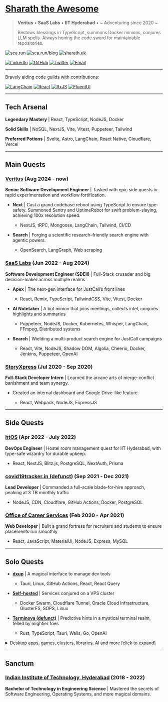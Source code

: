 # [Sharath the Awesome](https://sca.run)

> **Veritus** • **SaaS Labs** • **IIT Hyderabad** • ~ Adventuring since 2020 ~
>
> Bestows blessings in TypeScript, summons Docker minions, conjures LLM spells. Always honing the code sword for maintainable repositories.

[![sca.run](https://img.shields.io/badge/website-sca.run-red?style=for-the-badge)](https://sca.run/)
[![sca.run/blog](https://img.shields.io/badge/blog-sca.run%2Fblog-green?style=for-the-badge)](https://sca.run/blog/)
[![sharath.uk](https://img.shields.io/badge/void-sharath.uk-blue?style=for-the-badge)](https://sharath.uk/)

[![LinkedIn](https://img.shields.io/badge/LinkedIn-black?style=flat&logo=linkedin&color=black)](https://www.linkedin.com/in/tnfssc/)
[![GitHub](https://img.shields.io/badge/GitHub-black?style=flat&logo=github&color=black)](https://github.com/tnfssc)
[![Twitter](https://img.shields.io/badge/Twitter-black?style=flat&logo=x&color=black)](https://twitter.com/tnfssc)
[![Email](https://img.shields.io/badge/Email-black?style=flat&logo=maildotru&color=black)](mailto:admin@sharath.uk)

---

Bravely aiding code guilds with contributions:

[![LangChain](https://img.shields.io/github/stars/langchain-ai/langchainjs?style=for-the-badge&logo=langchain&label=LangChain&color=f5f5f5)](https://github.com/langchain-ai/langchainjs/pull/5637)
[![React](https://img.shields.io/github/stars/facebook/react?style=for-the-badge&logo=react&label=React&color=5dabc0)](https://github.com/facebook/react/pull/30123)
[![RxJS](https://img.shields.io/github/stars/ReactiveX/rxjs?style=for-the-badge&logo=reactivex&label=RxJS&color=purple)](https://github.com/ReactiveX/rxjs/pull/7487)
[![FluentUI](https://img.shields.io/github/stars/microsoft/fluentui?style=for-the-badge&logo=fluentd&label=FluentUI&color=blue)](https://github.com/microsoft/fluentui/pull/31854)

---

## Tech Arsenal

**Legendary Mastery** | React, TypeScript, NodeJS, Docker  

**Solid Skills** | NoSQL, NextJS, Vite, Vitest, Puppeteer, Tailwind  

**Preferred Potions** | Svelte, Astro, LangChain, React Native, Cloudflare, Vercel  

---

## Main Quests

### [Veritus](https://www.veritus.ai/) (Aug 2024 - now)

**Senior Software Development Engineer** | Tasked with epic side quests in rapid experimentation and workflow fortification.

- **Next** | Cast a grand codebase reboot using TypeScript to ensure type-safety. Summoned Sentry and UptimeRobot for swift problem-slaying, achieving 100x resolution speed.

  - NextJS, tRPC, Mongoose, LangChain, Tailwind, CI/CD

- **Search** | Forging a scientific research–friendly search engine with agentic powers.

  - OpenSearch, LangGraph, Web scraping

### [SaaS Labs](https://www.saaslabs.co/) (Jun 2022 - Aug 2024)

**Software Development Engineer (SDEII)** | Full-Stack crusader and big decision-maker across multiple realms

- **Apex** | The next-gen interface for JustCall’s front lines

  - React, Remix, TypeScript, TailwindCSS, Vite, Vitest, Docker

- **AI Notetaker** | A bot minion that joins meetings, collects intel, conjures highlights and summaries

  - Puppeteer, NodeJS, Docker, Kubernetes, Whisper, LangChain, FFmpeg, Distributed systems

- **Search** | Wielding a multi-product search engine for JustCall campaigns

  - React, Vite, NodeJS, Shadow DOM, Algolia, Cheerio, Docker, Jenkins, Puppeteer, OpenAI

### [StoryXpress](https://storyxpress.co/) (Jul 2020 - Sep 2020)

**Full-Stack Developer Intern** | Learned the arcane arts of merge-conflict banishment and team synergy.

- Created an internal dashboard and Google Drive–like feature.

  - React, Webpack, NodeJS, ExpressJS

---

## Side Quests

### [htOS](https://htos-demo.sharath.uk/) (Apr 2022 - July 2022)

**DevOps Engineer** | Hostel room management quest for IIT Hyderabad, with type-safe wizardry for durable upkeep.

- React, NextJS, Blitz.js, PostgreSQL, NextAuth, Prisma

### [covid19tracker.in (defunct)](https://c19-react.pages.dev/) (Sep 2021 - Dec 2021)

**Lead Developer** | Commanded a full-scale blade-for-hire approach, peaking at 3 TB monthly traffic

- NodeJS, CDN, Cloudflare, GitHub Actions, Docker, PostgreSQL

### [Office of Career Services](https://ocs.iith.ac.in/) (Feb 2020 - Apr 2021)

**Web Developer** | Built a grand fortress for recruiters and students to ensure placements run smoothly

- React, JavaScript, MaterialUI, NodeJS, Express, MySQL

---

## Solo Quests

- **[dxup](https://blog.sharath.uk/blog/dxup-announcement/)** | A magical interface to manage dev tools

  - Tauri, Linux, GitHub Actions, React, React Query

- **[Self-hosted](https://www.sharath.uk/self-hosted)** | Services conjured on a VPS cluster

  - Docker Swarm, Cloudflare Tunnel, Oracle Cloud Infrastructure, GlusterFS, SOPS, Linux

- **[Terminova (defunct)](https://terminova.dev)** | Predictive hints in a mystical terminal realm, felled by mightier foes

  - Rust, TypeScript, Tauri, Wails, Go, OpenAI

<details>
  <summary>Desktop apps, games, clusters, libraries, AI and more [click to expand]</summary>

- **[sharath.uk](https://sharath.uk/)** | Valiant personal stronghold

  - React, TypeScript, UnoCSS, Vite, Firebase, Turso, SQLite, Drizzle

- **[blog.sharath.uk](https://blog.sharath.uk/)** | A trove of secret knowledge

  - Astro, TailwindCSS, MDX, React, TypeScript, Cloudflare, Full-text search, Image optimization, Knowledge

- **[neko](https://neko.sharath.uk/)** | Prophecy generator with slow HTML incantations

  - LangChain, Deno, HTML

- **[dxup](https://blog.sharath.uk/blog/dxup-announcement/)** | Tools management desktop app, re-listed for clarity

  - Tauri, Linux, GitHub Actions, React, React Query

- **[Youtube summarizer](https://www.sharath.uk/youtube-summarizer)** | Summon video rundowns

  - Cloudflare Workers, LangChain, Hono, Streams

- **[Ask](https://www.sharath.uk/ask)** | Summon LLM answers straight in your browser

  - MLC WebLLM, LangChain

- **[URL shortener](https://www.sharath.uk/shortener)** | Chop URLs into short artifacts

  - Cloudflare Workers, Turso, SQLite, Drizzle

- **Upload to CDN** | Offer files tribute to a CDN, receive a link in return

  - Cloudflare Workers, Cloudflare R2

- **[Code server](https://github.com/tnfssc/code-server)** | Docker vessel for dev incantations

  - Docker, asdf, GitHub Actions

- **[Tic Tac Toe Pro](https://t3p.tnfssc.vercel.app/)** | Reinvented multi-hero board game with wild overrides

  - React, TypeScript, TailwindCSS, Vercel

- **[maaybe](https://github.com/tnfssc/maaybe)** | “Maybe” illusions in TypeScript

  - TypeScript, GitHub Actions, NPM, Jest

- **[gai](https://github.com/tnfssc/gai)** | Swift AI command conjurer in Go

  - Go, LangChain, OpenAI, GitHub Actions

- **[sca.run](https://www.sca.run)** | Coming soon, mysteries await!
- **[s3.sca.run](https://s3.sca.run)** | Also in the works

</details>

---

## Sanctum

### [Indian Institute of Technology, Hyderabad](https://www.iith.ac.in/) (2018 - 2022)

**Bachelor of Technology in Engineering Science** | Mastered the secrets of Software Engineering, Operating Systems, and more magical domains.

